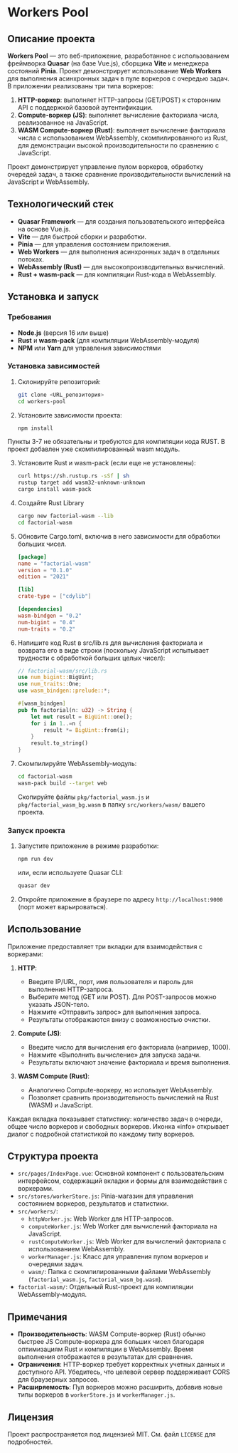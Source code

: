 # Workers Pool

## Описание проекта

**Workers Pool** — это веб-приложение, разработанное с использованием фреймворка **Quasar** (на базе Vue.js), сборщика **Vite** и менеджера состояний **Pinia**. Проект демонстрирует использование **Web Workers** для выполнения асинхронных задач в пуле воркеров с очередью задач. В приложении реализованы три типа воркеров:

1. **HTTP-воркер**: выполняет HTTP-запросы (GET/POST) к сторонним API с поддержкой базовой аутентификации.
2. **Compute-воркер (JS)**: выполняет вычисление факториала числа, реализованное на JavaScript.
3. **WASM Compute-воркер (Rust)**: выполняет вычисление факториала числа с использованием WebAssembly, скомпилированного из Rust, для демонстрации высокой производительности по сравнению с JavaScript.

Проект демонстрирует управление пулом воркеров, обработку очередей задач, а также сравнение производительности вычислений на JavaScript и WebAssembly.

## Технологический стек

- **Quasar Framework** — для создания пользовательского интерфейса на основе Vue.js.
- **Vite** — для быстрой сборки и разработки.
- **Pinia** — для управления состоянием приложения.
- **Web Workers** — для выполнения асинхронных задач в отдельных потоках.
- **WebAssembly (Rust)** — для высокопроизводительных вычислений.
- **Rust + wasm-pack** — для компиляции Rust-кода в WebAssembly.

## Установка и запуск

### Требования

- **Node.js** (версия 16 или выше)
- **Rust** и **wasm-pack** (для компиляции WebAssembly-модуля)
- **NPM** или **Yarn** для управления зависимостями

### Установка зависимостей

1. Склонируйте репозиторий:
   ```bash
   git clone <URL_репозитория>
   cd workers-pool
   ```

2. Установите зависимости проекта:
   ```bash
   npm install
   ```

Пункты 3-7 не обязательны и требуются для компиляции кода RUST.
В проект добавлен уже скомпилированный wasm модуль.

3. Установите Rust и wasm-pack (если еще не установлены):
   ```bash
   curl https://sh.rustup.rs -sSf | sh
   rustup target add wasm32-unknown-unknown
   cargo install wasm-pack
    ```

4. Создайте Rust Library
    ```bash
    cargo new factorial-wasm --lib
    cd factorial-wasm
    ```
5. Обновите Cargo.toml, включив в него зависимости для обработки больших чисел.
    ```toml
   [package]
   name = "factorial-wasm"
   version = "0.1.0"
   edition = "2021"

   [lib]
   crate-type = ["cdylib"]
   
   [dependencies]
   wasm-bindgen = "0.2"
   num-bigint = "0.4"
   num-traits = "0.2"
   ```
6. Напишите код Rust в src/lib.rs для вычисления факториала и возврата его в виде строки (поскольку JavaScript испытывает трудности с обработкой больших целых чисел):
    ```rust
    // factorial-wasm/src/lib.rs
    use num_bigint::BigUint;
    use num_traits::One;
    use wasm_bindgen::prelude::*;
    
    #[wasm_bindgen]
    pub fn factorial(n: u32) -> String {
        let mut result = BigUint::one();
        for i in 1..=n {
            result *= BigUint::from(i);
        }
        result.to_string()
    }
    ```

5. Скомпилируйте WebAssembly-модуль:
   ```bash
   cd factorial-wasm
   wasm-pack build --target web
   ```
   Скопируйте файлы `pkg/factorial_wasm.js` и `pkg/factorial_wasm_bg.wasm` в папку `src/workers/wasm/` вашего проекта.

### Запуск проекта

1. Запустите приложение в режиме разработки:
   ```bash
   npm run dev
   ```
   или, если используете Quasar CLI:
   ```bash
   quasar dev
   ```

2. Откройте приложение в браузере по адресу `http://localhost:9000` (порт может варьироваться).

## Использование

Приложение предоставляет три вкладки для взаимодействия с воркерами:

1. **HTTP**:
    - Введите IP/URL, порт, имя пользователя и пароль для выполнения HTTP-запроса.
    - Выберите метод (GET или POST). Для POST-запросов можно указать JSON-тело.
    - Нажмите «Отправить запрос» для выполнения запроса.
    - Результаты отображаются внизу с возможностью очистки.

2. **Compute (JS)**:
    - Введите число для вычисления его факториала (например, 1000).
    - Нажмите «Выполнить вычисление» для запуска задачи.
    - Результаты включают значение факториала и время выполнения.

3. **WASM Compute (Rust)**:
    - Аналогично Compute-воркеру, но использует WebAssembly.
    - Позволяет сравнить производительность вычислений на Rust (WASM) и JavaScript.

Каждая вкладка показывает статистику: количество задач в очереди, общее число воркеров и свободных воркеров. Иконка «info» открывает диалог с подробной статистикой по каждому типу воркеров.

## Структура проекта

- `src/pages/IndexPage.vue`: Основной компонент с пользовательским интерфейсом, содержащий вкладки и формы для взаимодействия с воркерами.
- `src/stores/workerStore.js`: Pinia-магазин для управления состоянием воркеров, результатов и статистики.
- `src/workers/`:
    - `httpWorker.js`: Web Worker для HTTP-запросов.
    - `computeWorker.js`: Web Worker для вычислений факториала на JavaScript.
    - `rustComputeWorker.js`: Web Worker для вычислений факториала с использованием WebAssembly.
    - `workerManager.js`: Класс для управления пулом воркеров и очередями задач.
    - `wasm/`: Папка с скомпилированными файлами WebAssembly (`factorial_wasm.js`, `factorial_wasm_bg.wasm`).
- `factorial-wasm/`: Отдельный Rust-проект для компиляции WebAssembly-модуля.

## Примечания

- **Производительность**: WASM Compute-воркер (Rust) обычно быстрее JS Compute-воркера для больших чисел благодаря оптимизациям Rust и компиляции в WebAssembly. Время выполнения отображается в результатах для сравнения.
- **Ограничения**: HTTP-воркер требует корректных учетных данных и доступного API. Убедитесь, что целевой сервер поддерживает CORS для браузерных запросов.
- **Расширяемость**: Пул воркеров можно расширить, добавив новые типы воркеров в `workerStore.js` и `workerManager.js`.

## Лицензия

Проект распространяется под лицензией MIT. См. файл `LICENSE` для подробностей.